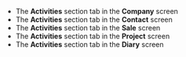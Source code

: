 <!-- markdownlint-disable-file MD041 -->
* The **Activities** section tab in the **Company** screen
* The **Activities** section tab in the **Contact** screen
* The **Activities** section tab in the **Sale** screen
* The **Activities** section tab in the **Project** screen
* The **Activities** section tab in the **Diary** screen

